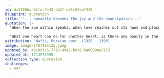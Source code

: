 ```yaml
---
id: da5108ba-51fa-4e42-ab3f-e3fc54ea7419
blueprint: quotation
title: '"... humanity becomes the joy and the emancipation...'
quotation: |-
  "When the sun within speaks, when love reaches out its hand and places it upon another, any power the stars and planets might have upon us, any fears you can muster can become so rightfully insignificant.

  "What one heart can do for another heart, is there any beauty in the world that can match this? Brotherhood, sisterhood, humanity becomes the joy and the emancipation."
attribution: 'Hafiz, Persian poet  (1325 - 1390)'
image: image-1707485125.jpeg
updated_by: 46c097c5-771c-49e2-b8c6-ba6009ae7172
updated_at: 1713576995
collection_type: quotation
challenges:
  - war
---
```

